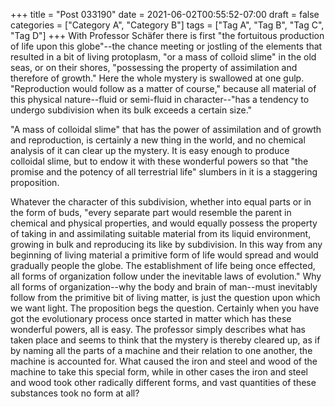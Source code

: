 +++
title = "Post 033190"
date = 2021-06-02T00:55:52-07:00
draft = false
categories = ["Category A", "Category B"]
tags = ["Tag A", "Tag B", "Tag C", "Tag D"]
+++
With Professor Schäfer there is first "the fortuitous production of life upon this globe"--the chance meeting or jostling of the elements that resulted in a bit of living protoplasm, "or a mass of colloid slime" in the old seas, or on their shores, "possessing the property of assimilation and therefore of growth." Here the whole mystery is swallowed at one gulp. "Reproduction would follow as a matter of course," because all material of this physical nature--fluid or semi-fluid in character--"has a tendency to undergo subdivision when its bulk exceeds a certain size."

"A mass of colloidal slime" that has the power of assimilation and of growth and reproduction, is certainly a new thing in the world, and no chemical analysis of it can clear up the mystery. It is easy enough to produce colloidal slime, but to endow it with these wonderful powers so that "the promise and the potency of all terrestrial life" slumbers in it is a staggering proposition.

Whatever the character of this subdivision, whether into equal parts or in the form of buds, "every separate part would resemble the parent in chemical and physical properties, and would equally possess the property of taking in and assimilating suitable material from its liquid environment, growing in bulk and reproducing its like by subdivision. In this way from any beginning of living material a primitive form of life would spread and would gradually people the globe. The establishment of life being once effected, all forms of organization follow under the inevitable laws of evolution." Why all forms of organization--why the body and brain of man--must inevitably follow from the primitive bit of living matter, is just the question upon which we want light. The proposition begs the question. Certainly when you have got the evolutionary process once started in matter which has these wonderful powers, all is easy. The professor simply describes what has taken place and seems to think that the mystery is thereby cleared up, as if by naming all the parts of a machine and their relation to one another, the machine is accounted for. What caused the iron and steel and wood of the machine to take this special form, while in other cases the iron and steel and wood took other radically different forms, and vast quantities of these substances took no form at all?
